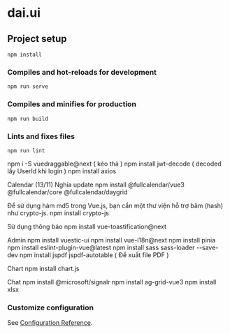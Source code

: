 # dai.ui

## Project setup
```
npm install
```

### Compiles and hot-reloads for development
```
npm run serve
```

### Compiles and minifies for production
```
npm run build
```

### Lints and fixes files
```
npm run lint
```

npm i -S vuedraggable@next ( kéo thả )
npm install jwt-decode ( decoded lấy UserId khi login )
npm install axios

Calendar (13/11) Nghia update
npm install @fullcalendar/vue3 @fullcalendar/core @fullcalendar/daygrid

Để sử dụng hàm md5 trong Vue.js, bạn cần một thư viện hỗ trợ băm (hash) như crypto-js.
npm install crypto-js

Sử dụng thông báo
npm install vue-toastification@next

Admin
npm install vuestic-ui
npm install vue-i18n@next
npm install pinia
npm install eslint-plugin-vue@latest
npm install sass sass-loader --save-dev
npm install jspdf jspdf-autotable ( Để xuất file PDF )

Chart
npm install chart.js

Chat
npm install @microsoft/signalr
npm install ag-grid-vue3
npm install xlsx


### Customize configuration
See [Configuration Reference](https://cli.vuejs.org/config/).
